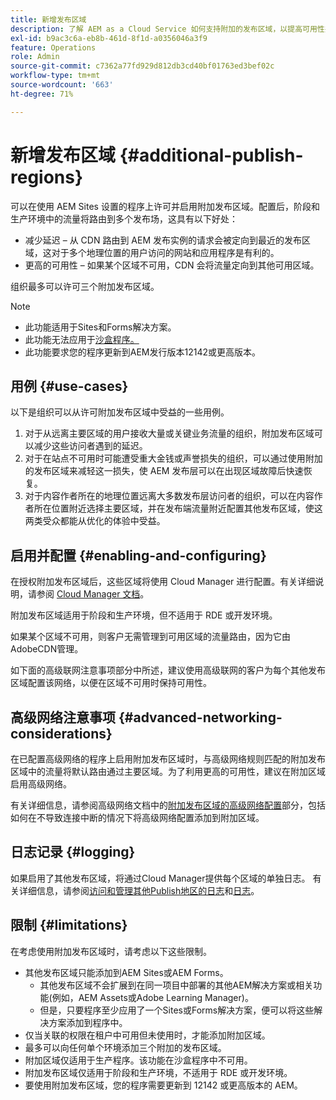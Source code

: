 ```yaml
---
title: 新增发布区域
description: 了解 AEM as a Cloud Service 如何支持附加的发布区域，以提高可用性并减少延迟。
exl-id: b9ac3c6a-eb8b-461d-8f1d-a0356046a3f9
feature: Operations
role: Admin
source-git-commit: c7362a77fd929d812db3cd40bf01763ed3bef02c
workflow-type: tm+mt
source-wordcount: '663'
ht-degree: 71%

---
```



# 新增发布区域 {#additional-publish-regions}

可以在使用 AEM Sites 设置的程序上许可并启用附加发布区域。配置后，阶段和生产环境中的流量将路由到多个发布场，这具有以下好处：

* 减少延迟 – 从 CDN 路由到 AEM 发布实例的请求会被定向到最近的发布区域，这对于多个地理位置的用户访问的网站和应用程序是有利的。
* 更高的可用性 – 如果某个区域不可用，CDN 会将流量定向到其他可用区域。

组织最多可以许可三个附加发布区域。

>[!NOTE]
>
>* 此功能适用于Sites和Forms解决方案。
>* 此功能无法应用于[沙盒程序。](/help/implementing/cloud-manager/getting-access-to-aem-in-cloud/introduction-sandbox-programs.md)
>* 此功能要求您的程序更新到AEM发行版本12142或更高版本。

## 用例 {#use-cases}

以下是组织可以从许可附加发布区域中受益的一些用例。

1. 对于从远离主要区域的用户接收大量或关键业务流量的组织，附加发布区域可以减少这些访问者遇到的延迟。
1. 对于在站点不可用时可能遭受重大金钱或声誉损失的组织，可以通过使用附加的发布区域来减轻这一损失，使 AEM 发布层可以在出现区域故障后快速恢复。
1. 对于内容作者所在的地理位置远离大多数发布层访问者的组织，可以在内容作者所在位置附近选择主要区域，并在发布端流量附近配置其他发布区域，使这两类受众都能从优化的体验中受益。

## 启用并配置 {#enabling-and-configuring}

在授权附加发布区域后，这些区域将使用 Cloud Manager 进行配置。有关详细说明，请参阅 [Cloud Manager 文档](/help/implementing/cloud-manager/manage-environments.md#multiple-regions)。

附加发布区域适用于阶段和生产环境，但不适用于 RDE 或开发环境。

如果某个区域不可用，则客户无需管理到可用区域的流量路由，因为它由AdobeCDN管理。

如下面的高级联网注意事项部分中所述，建议使用高级联网的客户为每个其他发布区域配置该网络，以便在区域不可用时保持可用性。


## 高级网络注意事项 {#advanced-networking-considerations}

在已配置高级网络的程序上启用附加发布区域时，与高级网络规则匹配的附加发布区域中的流量将默认路由通过主要区域。为了利用更高的可用性，建议在附加区域启用高级网络。

有关详细信息，请参阅高级网络文档中的[附加发布区域的高级网络配置](/help/security/configuring-advanced-networking.md#advanced-networking-configuration-for-additional-publish-regions)部分，包括如何在不导致连接中断的情况下将高级网络配置添加到附加区域。

## 日志记录 {#logging}

如果启用了其他发布区域，将通过Cloud Manager提供每个区域的单独日志。 有关详细信息，请参阅[访问和管理其他Publish地区的日志](/help/implementing/cloud-manager/manage-logs.md)和[日志](/help/implementing/developing/introduction/logging.md#logs-for-additional-publish-regions)。

## 限制 {#limitations}

在考虑使用附加发布区域时，请考虑以下这些限制。

* 其他发布区域只能添加到AEM Sites或AEM Forms。
   * 其他发布区域不会扩展到在同一项目中部署的其他AEM解决方案或相关功能(例如，AEM Assets或Adobe Learning Manager)。
   * 但是，只要程序至少应用了一个Sites或Forms解决方案，便可以将这些解决方案添加到程序中。
* 仅当关联的权限在租户中可用但未使用时，才能添加附加区域。
* 最多可以向任何单个环境添加三个附加的发布区域。
* 附加区域仅适用于生产程序。该功能在沙盒程序中不可用。
* 附加发布区域仅适用于阶段和生产环境，不适用于 RDE 或开发环境。
* 要使用附加发布区域，您的程序需要更新到 12142 或更高版本的 AEM。
